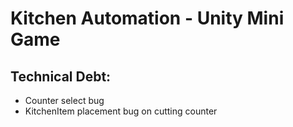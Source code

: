 # Kitchen Automation - Unity Mini Game

## Technical Debt:
- Counter select bug
- KitchenItem placement bug on cutting counter 
